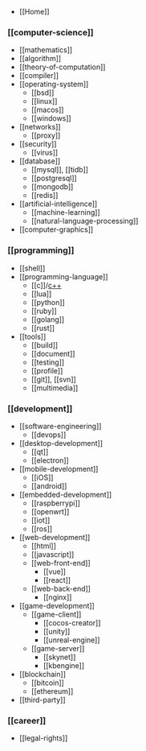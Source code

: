 - [[Home]]

### [[computer-science]]
- [[mathematics]]
- [[algorithm]]
- [[theory-of-computation]]
- [[compiler]]
- [[operating-system]]
  - [[bsd]]
  - [[linux]]
  - [[macos]]
  - [[windows]]
- [[networks]]
  - [[proxy]]
- [[security]]
  - [[virus]]
- [[database]]
  - [[mysql]], [[tidb]]
  - [[postgresql]]
  - [[mongodb]]
  - [[redis]]
- [[artificial-intelligence]]
  - [[machine-learning]]
  - [[natural-language-processing]]
- [[computer-graphics]]

### [[programming]]
- [[shell]]
- [[programming-language]]
  - [[c]]/[c++](cpp)
  - [[lua]]
  - [[python]]
  - [[ruby]]
  - [[golang]]
  - [[rust]]
- [[tools]]
  - [[build]]
  - [[document]]
  - [[testing]]
  - [[profile]]
  - [[git]], [[svn]]
  - [[multimedia]]

### [[development]]
- [[software-engineering]]
  - [[devops]]
- [[desktop-development]]
  - [[qt]]
  - [[electron]]
- [[mobile-development]]
  - [[iOS]]
  - [[android]]
- [[embedded-development]]
  - [[raspberrypi]]
  - [[openwrt]]
  - [[iot]]
  - [[ros]]
- [[web-development]]
  - [[html]]
  - [[javascript]]
  - [[web-front-end]]
    - [[vue]]
    - [[react]]
  - [[web-back-end]]
    - [[nginx]]
- [[game-development]]
  - [[game-client]]
    - [[cocos-creator]]
    - [[unity]]
    - [[unreal-engine]]
  - [[game-server]]
    - [[skynet]]
    - [[kbengine]]
- [[blockchain]]
  - [[bitcoin]]
  - [[ethereum]]
- [[third-party]]

### [[career]]
- [[legal-rights]]

